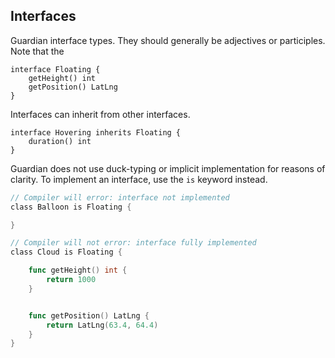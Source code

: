 
## Interfaces

Guardian interface types. They should generally be adjectives or participles. Note that the

```
interface Floating {
    getHeight() int
    getPosition() LatLng
}
```

Interfaces can inherit from other interfaces.

```
interface Hovering inherits Floating {
    duration() int
}
```

Guardian does not use duck-typing or implicit implementation for reasons of clarity. To implement an interface, use the ```is``` keyword instead.

```go
// Compiler will error: interface not implemented
class Balloon is Floating {

}

// Compiler will not error: interface fully implemented
class Cloud is Floating {

    func getHeight() int {
        return 1000
    }


    func getPosition() LatLng {
        return LatLng(63.4, 64.4)
    }
}
```
